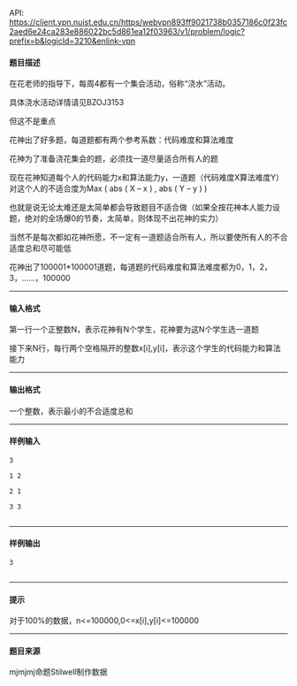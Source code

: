 API: https://client.vpn.nuist.edu.cn/https/webvpn893ff9021738b0357186c0f23fc2aed6e24ca283e886022bc5d861ea12f03963/v1/problem/logic?prefix=b&logicId=3210&enlink-vpn

#### 题目描述

在花老师的指导下，每周4都有一个集会活动，俗称“浇水”活动。

具体浇水活动详情请见BZOJ3153

但这不是重点

花神出了好多题，每道题都有两个参考系数：代码难度和算法难度

花神为了准备浇花集会的题，必须找一道尽量适合所有人的题

现在花神知道每个人的代码能力x和算法能力y，一道题（代码难度X算法难度Y）对这个人的不适合度为Max ( abs ( X – x ) , abs ( Y – y ) )

也就是说无论太难还是太简单都会导致题目不适合做（如果全按花神本人能力设题，绝对的全场爆0的节奏，太简单，则体现不出花神的实力）

当然不是每次都如花神所愿，不一定有一道题适合所有人，所以要使所有人的不合适度总和尽可能低

花神出了100001\*100001道题，每道题的代码难度和算法难度都为0，1，2，3，……，100000

---

#### 输入格式

第一行一个正整数N，表示花神有N个学生，花神要为这N个学生选一道题

接下来N行，每行两个空格隔开的整数x\[i\],y\[i\]，表示这个学生的代码能力和算法能力

---

#### 输出格式

一个整数，表示最小的不合适度总和

---

#### 样例输入
```
3

1 2

2 1

3 3


```

---

#### 样例输出
```
3


```

---

#### 提示

对于100%的数据，n<=100000,0<=x\[i\],y\[i\]<=100000

---

#### 题目来源

mjmjmj命题Stilwell制作数据